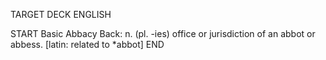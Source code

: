 TARGET DECK
ENGLISH

START
Basic
Abbacy
Back: n. (pl. -ies) office or jurisdiction of an abbot or abbess. [latin: related to *abbot]
END
